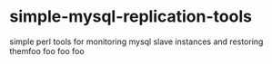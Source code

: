 simple-mysql-replication-tools
==============================

simple perl tools for monitoring mysql slave instances and restoring themfoo
foo
foo
foo
